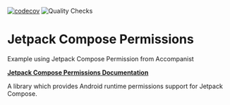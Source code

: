 [![codecov](https://codecov.io/gh/santimattius/android-basic-skeleton/branch/master/graph/badge.svg?token=HNW9TXKMQU)](https://codecov.io/gh/santimattius/android-basic-skeleton) ![Quality Checks](https://github.com/santimattius/android-basic-skeleton//actions/workflows/main.yml/badge.svg)

# Jetpack Compose Permissions

Example using Jetpack Compose Permission from Accompanist

**[Jetpack Compose Permissions Documentation](https://google.github.io/accompanist/permissions/)**

A library which provides Android runtime permissions support for Jetpack Compose.
